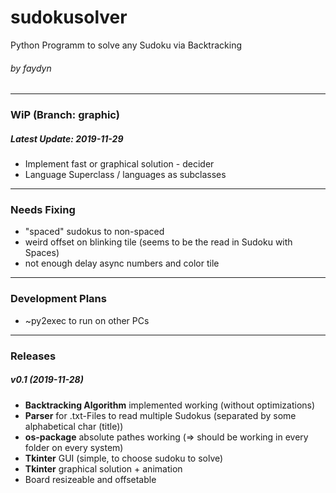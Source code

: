 # sudokusolver
Python Programm to solve any Sudoku via Backtracking
###### by faydyn
___
### WiP (Branch: graphic)
##### Latest Update: 2019-11-29
* Implement fast or graphical solution - decider
* Language Superclass / languages as subclasses
___
### Needs Fixing
* "spaced" sudokus to non-spaced
* weird offset on blinking tile (seems to be the read in Sudoku with Spaces)
* not enough delay async numbers and color tile
___
### Development Plans
* ~py2exec to run on other PCs
___
### Releases
##### v0.1 (2019-11-28)
* __Backtracking Algorithm__ implemented working (without optimizations)
* __Parser__ for .txt-Files to read multiple Sudokus (separated by some alphabetical char (title))
* __os-package__ absolute pathes working  ($\Rightarrow$ should be working in every folder on every system)
* __Tkinter__ GUI (simple, to choose sudoku to solve)
* __Tkinter__ graphical solution + animation
* Board resizeable and offsetable